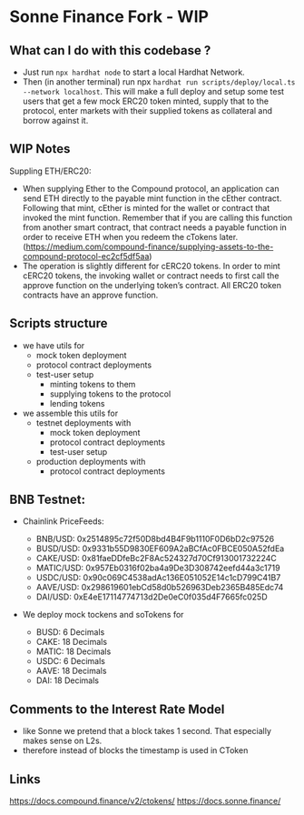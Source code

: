 # Sonne Finance Fork - WIP 

## What can I do with this codebase ? 
- Just run `npx hardhat node` to start a local Hardhat Network. 
- Then (in another terminal) run npx `hardhat run scripts/deploy/local.ts --network localhost`. This will make a full deploy and setup some test users that get a few mock ERC20 token minted, supply that to the protocol, enter markets with their supplied tokens as collateral and borrow against it. 


## WIP Notes
Suppling ETH/ERC20: 
- When supplying Ether to the Compound protocol, an application can send ETH directly to the payable mint function in the cEther contract. Following that mint, cEther is minted for the wallet or contract that invoked the mint function. Remember that if you are calling this function from another smart contract, that contract needs a payable function in order to receive ETH when you redeem the cTokens later. (https://medium.com/compound-finance/supplying-assets-to-the-compound-protocol-ec2cf5df5aa)
- The operation is slightly different for cERC20 tokens. In order to mint cERC20 tokens, the invoking wallet or contract needs to first call the approve function on the underlying token’s contract. All ERC20 token contracts have an approve function.

## Scripts structure 
- we have utils for 
    - mock token deployment 
    - protocol contract deployments
    - test-user setup
        - minting tokens to them 
        - supplying tokens to the protocol
        - lending tokens 
- we assemble this utils for 
    - testnet deployments with 
        - mock token deployment 
        - protocol contract deployments
        - test-user setup
    - production deployments with 
        - protocol contract deployments

## BNB Testnet: 
- Chainlink PriceFeeds: 
    - BNB/USD: 0x2514895c72f50D8bd4B4F9b1110F0D6bD2c97526
    - BUSD/USD: 0x9331b55D9830EF609A2aBCfAc0FBCE050A52fdEa
    - CAKE/USD: 0x81faeDDfeBc2F8Ac524327d70Cf913001732224C
    - MATIC/USD: 0x957Eb0316f02ba4a9De3D308742eefd44a3c1719
    - USDC/USD: 0x90c069C4538adAc136E051052E14c1cD799C41B7
    - AAVE/USD: 0x298619601ebCd58d0b526963Deb2365B485Edc74
    - DAI/USD: 0xE4eE17114774713d2De0eC0f035d4F7665fc025D

- We deploy mock tockens and soTokens for 
    - BUSD: 6 Decimals 
    - CAKE: 18 Decimals 
    - MATIC: 18 Decimals  
    - USDC: 6 Decimals 
    - AAVE: 18 Decimals  
    - DAI: 18 Decimals 

## Comments to the Interest Rate Model
- like Sonne we pretend that a block takes 1 second. That especially makes sense on L2s. 
- therefore instead of blocks the timestamp is used in CToken 

## Links 
https://docs.compound.finance/v2/ctokens/
https://docs.sonne.finance/
